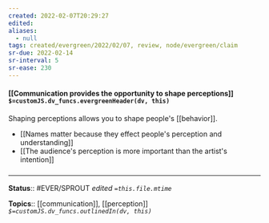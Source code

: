 ```yaml
---
created: 2022-02-07T20:29:27 
edited: 
aliases:
  - null
tags: created/evergreen/2022/02/07, review, node/evergreen/claim
sr-due: 2022-02-14
sr-interval: 5
sr-ease: 230
---
```


#### [[Communication provides the opportunity to shape perceptions]] `$=customJS.dv_funcs.evergreenHeader(dv, this)`

Shaping perceptions allows you to shape people's [[behavior]].

- [[Names matter because they effect people's perception and understanding]]
- [[The audience's perception is more important than the artist's intention]]

### <hr class="footnote"/>

**Status**:: #EVER/SPROUT
*edited `=this.file.mtime`*

**Topics**:: [[communication]], [[perception]]
*`$=customJS.dv_funcs.outlinedIn(dv, this)`*
